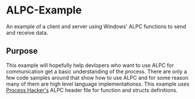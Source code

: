 # ALPC-Example
An example of a client and server using Windows' ALPC functions to send and receive data.
###
## Purpose
This example will hopefully help devlopers who want to use ALPC for communication get a basic understanding of the process. There are only a few code samples around that show how to use ALPC and for some reason many of them are high level language implementationss. This example uses [Process Hacker's](https://github.com/processhacker/processhacker) ALPC header file for function and structs definitions.
